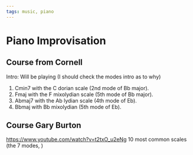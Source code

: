 ```yaml
---
tags: music, piano
---
```


# Piano Improvisation

## Course from Cornell

Intro:
Will be playing (I should check the modes intro as to why)
1. Cmin7 with the C dorian scale (2nd mode of Bb major).
2. Fmaj with the F mixolydian scale (5th mode of Bb major).
3. Abmaj7 with the Ab lydian scale (4th mode of Eb).
4. Bbmaj with Bb mixolydian (5th mode of Eb).

## Course Gary Burton

https://www.youtube.com/watch?v=t2txO_u2eNg
10 most common scales (the 7 modes, )